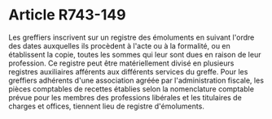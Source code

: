 # Article R743-149

Les greffiers inscrivent sur un registre des émoluments en suivant l'ordre des dates auxquelles ils procèdent à l'acte ou à la formalité, ou en établissent la copie, toutes les sommes qui leur sont dues en raison de leur profession.   Ce registre peut être matériellement divisé en plusieurs registres auxiliaires afférents aux différents services du greffe. Pour les greffiers adhérents d'une association agréée par l'administration fiscale, les pièces comptables de recettes établies selon la nomenclature comptable prévue pour les membres des professions libérales et les titulaires de charges et offices, tiennent lieu de registre d'émoluments.